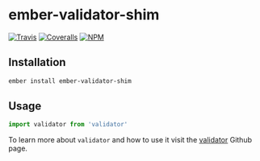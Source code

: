 # ember-validator-shim

[![Travis][ci-img]][ci-url] [![Coveralls][cov-img]][cov-url] [![NPM][npm-img]][npm-url]

## Installation

```bash
ember install ember-validator-shim
```

## Usage

```js
import validator from 'validator'
```

To learn more about `validator` and how to use it visit the  [validator](https://github.com/chriso/validator) Github page.

[ci-img]: https://img.shields.io/travis/ciena-blueplanet/ember-validator-shim.svg "Travis CI Build Status"
[ci-url]: https://travis-ci.org/ciena-blueplanet/ember-validator-shim
[cov-img]: https://img.shields.io/coveralls/cciena-blueplanet/ember-validator-shim.svg "Coveralls Code Coverage"
[cov-url]: https://coveralls.io/github/ciena-blueplanet/ember-validator-shim
[npm-img]: https://img.shields.io/npm/v/ember-validator-shim.svg "NPM Version"
[npm-url]: https://www.npmjs.com/package/ember-validator-shim
